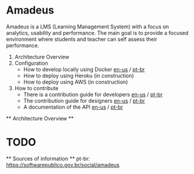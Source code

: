 # Amadeus

Amadeus is a LMS (Learning Management System) with a focus on analytics, usability and performance. The main goal is to provide a focused environment where students and teacher can self assess their performance.
  

1. Architecture Overview
2. Configuration
    - How to develop locally using Docker [en-us]() / [pt-br](https://github.com/amadeusproject/amadeuslms/wiki/Guia-Docker-Desenvolvimento)
    - How to deploy using Heroku (in construction)
    - How to deploy using AWS (in construction)
3. How to contribute
    - There is a contribution guide for developers [en-us]() / [pt-br](https://github.com/amadeusproject/amadeuslms/wiki/Guia-de-colabora%C3%A7%C3%A3o)
    - The contribution guide for designers [en-us]() / [pt-br](https://github.com/amadeusproject/amadeuslms/wiki/Guia-de-Design)
    - A documentation of the API [en-us](https://github.com/amadeusproject/amadeuslms/wiki/API-Docs) / [pt-br]()

** Architecture Overview ** 

# TODO


** Sources of information **
pt-br: https://softwarepublico.gov.br/social/amadeus
